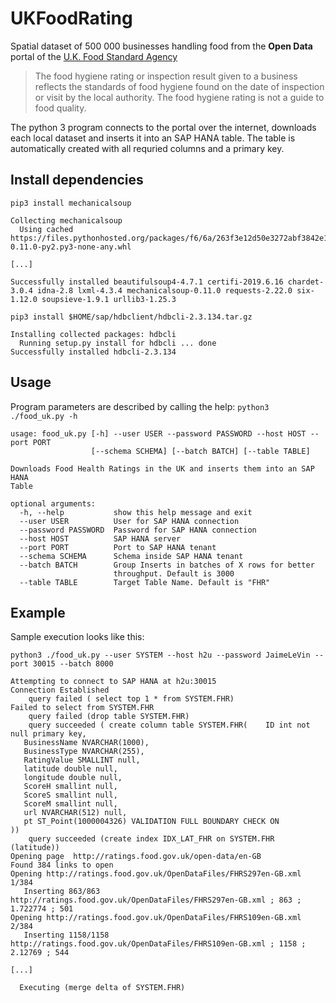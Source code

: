 # UKFoodRating
Spatial dataset of 500 000 businesses handling food from the **Open Data** portal of the [U.K. Food Standard Agency](https://ratings.food.gov.uk/)

> The food hygiene rating or inspection result given to a business reflects the standards of food hygiene found on the date of inspection or visit by the local authority. The food hygiene rating is not a guide to food quality.

The python 3 program connects to the portal over the internet, downloads each local dataset and inserts it into an SAP HANA table.
The table is automatically created with all requried columns and a primary key. 

## Install dependencies 

`pip3 install mechanicalsoup`
```
Collecting mechanicalsoup
  Using cached https://files.pythonhosted.org/packages/f6/6a/263f3e12d50e3272abf3842e13a3c991cda4af0f253e9c73a41d0b8387c3/MechanicalSoup-0.11.0-py2.py3-none-any.whl

[...]

Successfully installed beautifulsoup4-4.7.1 certifi-2019.6.16 chardet-3.0.4 idna-2.8 lxml-4.3.4 mechanicalsoup-0.11.0 requests-2.22.0 six-1.12.0 soupsieve-1.9.1 urllib3-1.25.3
```

`pip3 install $HOME/sap/hdbclient/hdbcli-2.3.134.tar.gz`
```
Installing collected packages: hdbcli
  Running setup.py install for hdbcli ... done
Successfully installed hdbcli-2.3.134
````
## Usage 
Program parameters are described by calling the help:
`python3 ./food_uk.py -h`
```
usage: food_uk.py [-h] --user USER --password PASSWORD --host HOST --port PORT
                  [--schema SCHEMA] [--batch BATCH] [--table TABLE]

Downloads Food Health Ratings in the UK and inserts them into an SAP HANA
Table

optional arguments:
  -h, --help           show this help message and exit
  --user USER          User for SAP HANA connection
  --password PASSWORD  Password for SAP HANA connection
  --host HOST          SAP HANA server
  --port PORT          Port to SAP HANA tenant
  --schema SCHEMA      Schema inside SAP HANA tenant
  --batch BATCH        Group Inserts in batches of X rows for better
                       throughput. Default is 3000
  --table TABLE        Target Table Name. Default is "FHR"
```
## Example
Sample execution looks like this:

`python3 ./food_uk.py --user SYSTEM --host h2u --password JaimeLeVin --port 30015 --batch 8000`
```
Attempting to connect to SAP HANA at h2u:30015
Connection Established
    query failed ( select top 1 * from SYSTEM.FHR)
Failed to select from SYSTEM.FHR
    query failed (drop table SYSTEM.FHR)
    query succeeded ( create column table SYSTEM.FHR(    ID int not null primary key, 
   BusinessName NVARCHAR(1000),
   BusinessType NVARCHAR(255),
   RatingValue SMALLINT null,
   latitude double null,
   longitude double null,
   ScoreH smallint null,
   ScoreS smallint null,
   ScoreM smallint null,
   url NVARCHAR(512) null,
   pt ST_Point(1000004326) VALIDATION FULL BOUNDARY CHECK ON
))
    query succeeded (create index IDX_LAT_FHR on SYSTEM.FHR (latitude))
Opening page  http://ratings.food.gov.uk/open-data/en-GB
Found 384 links to open
Opening http://ratings.food.gov.uk/OpenDataFiles/FHRS297en-GB.xml 1/384
   Inserting 863/863
http://ratings.food.gov.uk/OpenDataFiles/FHRS297en-GB.xml ; 863 ; 1.722774 ; 501
Opening http://ratings.food.gov.uk/OpenDataFiles/FHRS109en-GB.xml 2/384
   Inserting 1158/1158
http://ratings.food.gov.uk/OpenDataFiles/FHRS109en-GB.xml ; 1158 ; 2.12769 ; 544

[...]

  Executing (merge delta of SYSTEM.FHR)
```
